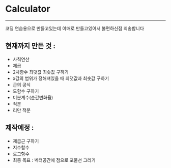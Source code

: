 # Calculator

----------------------

코딩 연습용으로 만들고있는데 야매로 만들고있어서 불편하신점 죄송합니다

## 현재까지 만든 것 :
* 사칙연산
* 제곱
* 2차함수 최댓값 최솟값 구하기
* x값의 범위가 정해져있을 때 최댓값과 최솟값 구하기
* 근의 공식
* 도함수 구하기
* 미분계수(순간변화율)
* 적분
* 리만 적분

## 제작예정 :
* 제곱근 구하기
* 지수함수
* 로그함수
* 최종 목표 : 벡터공간에 점으로 포물선 그리기
